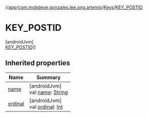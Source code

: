 //[app](../../../../index.md)/[com.mobdeve.gonzales.lee.ong.artemis](../../index.md)/[Keys](../index.md)/[KEY_POSTID](index.md)

# KEY_POSTID

[androidJvm]\
[KEY_POSTID](index.md)()

## Inherited properties

| Name | Summary |
|---|---|
| [name](name.md) | [androidJvm]<br>val [name](name.md): [String](https://kotlinlang.org/api/latest/jvm/stdlib/kotlin/-string/index.html) |
| [ordinal](ordinal.md) | [androidJvm]<br>val [ordinal](ordinal.md): [Int](https://kotlinlang.org/api/latest/jvm/stdlib/kotlin/-int/index.html) |
